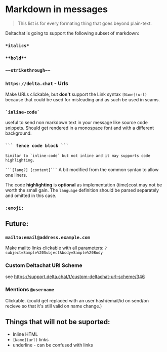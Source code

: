 # Markdown in messages
> This list is for every formating thing that goes beyond plain-text.

Deltachat is going to support the following subset of markdown:

### `*italics*`

### `**bold**`

### `~~strikethrough~~`

### `https://delta.chat` - Urls

Make URLs clickable, but **don't** support the Link syntax `[Name](url)`
because that could be used for misleading and as such be used in scams.

### `` `inline-code` ``
useful to send non markdown text in your message like source code snippets.
Should get rendered in a monospace font and with a different background.
 
### ` ``` fence code block ``` `

```
Similar to `inline-code` but not inline and it may supports code highlighting.
```
` ```[lang?] [content]``` `
 A bit modified from the common syntax to allow one liners.
 
The code **highlighting** is **optional** as implementation (time)cost 
may not be worth the small gain.
The `language` definition should be parsed separately and omitted in this case.

### `:emoji:`

## Future:

### `mailto:email@address.example.com`

Make mailto links clickable with all parameters: `?subject=Sample%20Subject&body=Sample%20Body`

### Custom Deltachat URI Scheme
see https://support.delta.chat/t/custom-deltachat-url-scheme/346

### Mentions `@username`
Clickable. (could get replaced with an user hash/email/id on send/on recieve so that it's still valid on name change.)

## Things that will not be suported:
- Inline HTML
- `[Name](url)` links
- underline - can be confused with links

